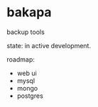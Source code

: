 # bakapa
backup tools

state: in active development.

roadmap:
* web ui
* mysql
* mongo
* postgres


